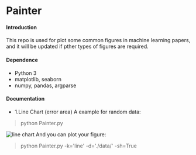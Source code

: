 # Painter

#### Introduction
This repo is used for plot some common figures in machine learning papers, and it will be updated if pther types of
figures are required.

#### Dependence
- Python 3
- matplotlib, seaborn
- numpy, pandas, argparse

#### Documentation
* 1.Line Chart (error area)
A example for random data:
> python Painter.py

![line chart](https://github.com/Linging/Painter/tree/master/images)
And you can plot your figure:
> python Painter.py -k='line' -d='./data/' -sh=True
